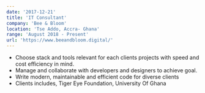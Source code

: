 ```yaml
---
date: '2017-12-21'
title: 'IT Consultant'
company: 'Bee & Bloom'
location: 'Tse Addo, Accra- Ghana'
range: 'August 2018 - Present'
url: 'https://www.beeandbloom.digital/'
---
```


- Choose stack and tools relevant for each clients projects with speed and cost efficiency in mind.
- Manage and collaborate with developers and designers to achieve goal.
- Write modern, maintainable and efficient code for diverse clients
- Clients includes, Tiger Eye Foundation, University Of Ghana
